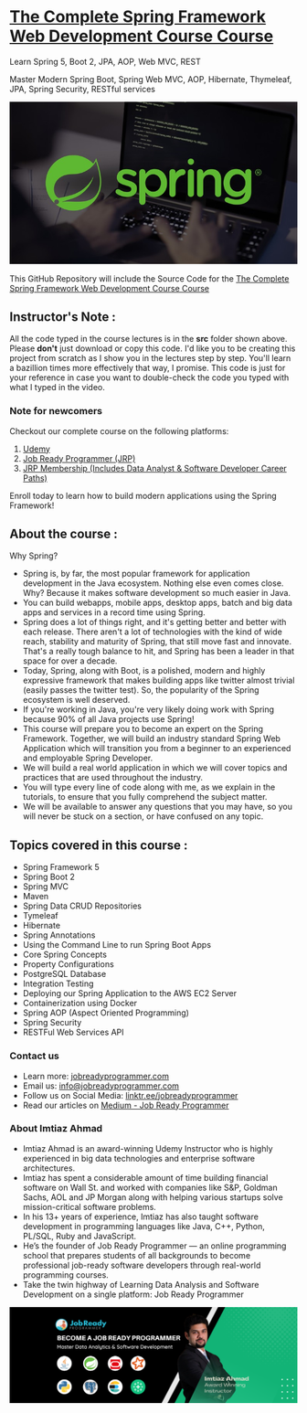 # [The Complete Spring Framework Web Development Course Course](https://www.udemy.com/course/spring-framework-web-development-2020/)

Learn Spring 5, Boot 2, JPA, AOP, Web MVC, REST

Master Modern Spring Boot, Spring Web MVC, AOP, Hibernate, Thymeleaf, JPA, Spring Security, RESTful services

<img title="JRP Learn Spring 5, Boot 2, JPA, AOP, Web MVC, REST Course New Banner" alt="JRP Learn Spring 5, Boot 2, JPA, AOP, Web MVC, REST Course New Banner" src="https://raw.githubusercontent.com/JobReadyProgrammer/spring-framework-course/refs/heads/master/JRP%20Learn%20Spring%205%2C%20Boot%202%2C%20JPA%2C%20AOP%2C%20Web%20MVC%2C%20REST%20Course%20New%20Banner.jpg">

This GitHub Repository will include the Source Code for the [The Complete Spring Framework Web Development Course Course](https://www.udemy.com/course/spring-framework-web-development-2020/)

## Instructor's Note :

All the code typed in the course lectures is in the <strong>src</strong> folder shown above. 
Please <strong>don't</strong> just download or copy this code. I'd like you to be creating this project from scratch as I show you in the lectures step by step. You'll learn a bazillion times more effectively that way, I promise. This code is just for your reference in case you want to double-check the code you typed with what I typed in the video. 


### Note for newcomers

Checkout our complete course on the following platforms:
1. [Udemy](https://www.udemy.com/course/spring-framework-web-development-2020/)
2. [Job Ready Programmer (JRP)](https://www.jobreadyprogrammer.com/p/master-spring-framework-5-boot-2-spring-web)
3. [JRP Membership (Includes Data Analyst & Software Developer Career Paths)](https://www.jobreadyprogrammer.com/p/all-access-pass?coupon_code=GET_HIRED_ALREADY)

Enroll today to learn how to build modern applications using the Spring Framework!

## About the course :

Why Spring?
- Spring is, by far, the most popular framework for application development in the Java ecosystem. Nothing else even comes close. Why? Because it makes software development so much easier in Java.
- You can build webapps, mobile apps, desktop apps, batch and big data apps and services in a record time using Spring.
- Spring does a lot of things right, and it's getting better and better with each release. There aren't a lot of technologies with the kind of wide reach, stability and maturity of Spring, that still move fast and innovate. That's a really tough balance to hit, and Spring has been a leader in that space for over a decade.
- Today, Spring, along with Boot, is a polished, modern and highly expressive framework that makes building apps like twitter almost trivial (easily passes the twitter test). So, the popularity of the Spring ecosystem is well deserved.
- If you're working in Java, you're very likely doing work with Spring because 90% of all Java projects use Spring!
- This course will prepare you to become an expert on the Spring Framework. Together, we will build an industry standard Spring Web Application which will transition you from a beginner to an experienced and employable Spring Developer.
- We will build a real world application in which we will cover topics and practices that are used throughout the industry.
- You will type every line of code along with me, as we explain in the tutorials, to ensure that you fully comprehend the subject matter.
- We will be available to answer any questions that you may have, so you will never be stuck on a section, or have confused on any topic.

## Topics covered in this course :

- Spring Framework 5
- Spring Boot 2
- Spring MVC
- Maven
- Spring Data CRUD Repositories
- Tymeleaf
- Hibernate
- Spring Annotations
- Using the Command Line to run Spring Boot Apps
- Core Spring Concepts
- Property Configurations
- PostgreSQL Database
- Integration Testing
- Deploying our Spring Application to the AWS EC2 Server
- Containerization using Docker
- Spring AOP (Aspect Oriented Programming)
- Spring Security
- RESTFul Web Services API

### Contact us
- Learn more: [jobreadyprogrammer.com](https://jobreadyprogrammer.com/)
- Email us: info@jobreadyprogrammer.com
- Follow us on Social Media: [linktr.ee/jobreadyprogrammer](https://linktr.ee/jobreadyprogrammer)
- Read our articles on [Medium - Job Ready Programmer](https://jobreadyprogrammer.medium.com/)

### About Imtiaz Ahmad

- Imtiaz Ahmad is an award-winning Udemy Instructor who is highly experienced in big data technologies and enterprise software architectures.
- Imtiaz has spent a considerable amount of time building financial software on Wall St. and worked with companies like S&P, Goldman Sachs, AOL and JP Morgan along with helping various startups solve mission-critical software problems.
- In his 13+ years of experience, Imtiaz has also taught software development in programming languages like Java, C++, Python, PL/SQL, Ruby and JavaScript.
- He’s the founder of Job Ready Programmer — an online programming school that prepares students of all backgrounds to become professional job-ready software developers through real-world programming courses.
- Take the twin highway of Learning Data Analysis and Software Development on a single platform: Job Ready Programmer

<img title="a title" alt="Alt text" src="https://raw.githubusercontent.com/JobReadyProgrammer/JobReadyProgrammer/main/JRP_GitHub_Banner.png" onclick="https://www.jobreadyprogrammer.com/p/all-access-pass?coupon_code=GET_HIRED_ALREADY">

